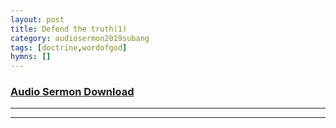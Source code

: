```yaml
---
layout: post
title: Defend the truth(1)
category: audiosermon2019subang
tags: [doctrine,wordofgod]
hymns: []
---
```


### <a href="https://drive.google.com/file/d/1uUqv-rYvN7scCWxLxjA0WYPgbclxniC6/view">Audio Sermon Download</a>

----
****
